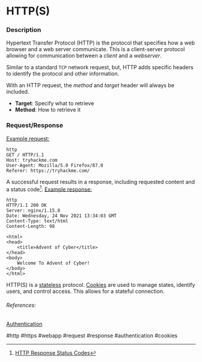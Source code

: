# HTTP(S)

### Description
Hypertext Transfer Protocol (HTTP) is the protocol that specifies how a web browser and a web server communicate. This is a client-server protocol allowing for communication between a *client* and a *webserver*. 

Similar to a standard `TCP` network request, but, HTTP adds specific headers to identify the protocol and other information. 

With an HTTP request, the *method* and *target*  header will always be included. 
- **Target**: Specify what to retrieve
- **Method**: How to retrieve it


### Request/Response
<u>Example request:</u> 
```
http
GET / HTTP/1.1
Host: tryhackme.com
User-Agent: Mozilla/5.0 Firefox/87.0
Referer: https://tryhackme.com/
```

A successful request results in a response, including requested content and a status code[^1]. 
<u>Example response:</u> 
```
http
HTTP/1.1 200 OK
Server: nginx/1.15.8
Date: Wednesday, 24 Nov 2021 13:34:03 GMT
Content-Type: text/html
Content-Length: 98

<html>
<head>
    <title>Advent of Cyber</title>
</head>
<body>
    Welcome To Advent of Cyber!
</body>
</html>
```

HTTP(S) is a [stateless](Protocol%20States.md) protocol. [Cookies](Cookies.md) are used to manage states, identify users, and control access. This allows for a stateful connection. 

###### References:
[Authentication](../General/Authentication.md)



[^1]: [HTTP Response Status Codes](https://developer.mozilla.org/en-US/docs/Web/HTTP/Status)

#http #https #webapp #request #response #authentication #cookies 